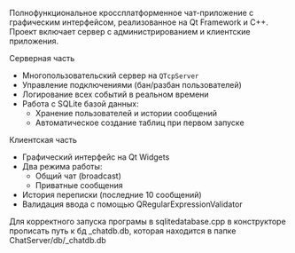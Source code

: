 Полнофункциональное кроссплатформенное чат-приложение с графическим интерфейсом, реализованное на Qt Framework и C++. Проект включает сервер с администрированием и клиентские приложения.


Серверная часть
- Многопользовательский сервер на `QTcpServer`
- Управление подключениями (бан/разбан пользователей)
- Логирование всех событий в реальном времени
- Работа с SQLite базой данных:
  - Хранение пользователей и истории сообщений
  - Автоматическое создание таблиц при первом запуске

Клиентская часть
- Графический интерфейс на Qt Widgets
- Два режима работы:
  - Общий чат (broadcast)
  - Приватные сообщения
- История переписки (последние 10 сообщений)
- Валидация ввода с помощью QRegularExpressionValidator

Для корректного запуска програмы в sqlitedatabase.cpp в конструкторе прописать путь к бд _chatdb.db, которая находится в папке ChatServer/db/_chatdb.db
